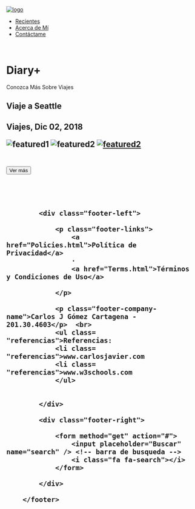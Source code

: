 <html>
<head>   
  <title>Recientes - Diary+</title>
  <link rel="stylesheet" href="diary.css"> <!-- CSS  -->
  <meta http-equiv="Content-Type" content="text/html; charset=utf-8"/> <!-- Acentos en todos los browsers -->
</head>
<body>

<!-- Logo -->

<a href="Latest.html"> 
  <img src="logo.png" alt="logo" class="center">
</a>


  <!-- Menu  -->

<nav>
	<ul>
		<li><a href="Latest.html">Recientes</a>
		<li><a href="About.html">Acerca de Mí</a>
		<li><a href="Contact.html">Contáctame</a>
	</ul>
</nav><br>

<div class="hero-image">
  <div class="hero-text">
    <h1>Diary+</h1>
    <p>Conozca Más Sobre Viajes</p>
  </div>
</div>


<!-- Featured post -->

<h2 class= "titulo"> Viaje a Seattle <h2>
<p class= "texto">Viajes, Dic 02, 2018</p>

<div class="featured">
     <img src="kingstreetstation.JPG" alt="featured1"/>
 <img src="publicmarket2-crop.jpg" alt="featured2"/> 
 <a href="">
  <img src="sodostation-crop.jpg" alt="featured2"/> 
  <a href="">
</div>
</div>

<br>

<a href="Seattle.html"> <button class="button">Ver más</button> </a>

<br><br>
 
  </div>
  </div>

</div>



<!-- footer  -->

<footer class="footer-distributed">

			<div class="footer-left">

				<p class="footer-links">
					<a href="Policies.html">Política de Privacidad</a>
					·
					<a href="Terms.html">Términos y Condiciones de Uso</a>
	
				</p>

				<p class="footer-company-name">Carlos J Gómez Cartagena - 201.30.4603</p>  <br>
				<ul class= "referencias">Referencias: 
				<li class= "referencias">www.carlosjavier.com 
				<li class= "referencias">www.w3schools.com
				</ul>
				

			</div>

			<div class="footer-right">

				<form method="get" action="#">
					<input placeholder="Buscar" name="search" /> <!-- barra de busqueda -->
					<i class="fa fa-search"></i>
				</form>

			</div>

		</footer>


</body>
</html>

